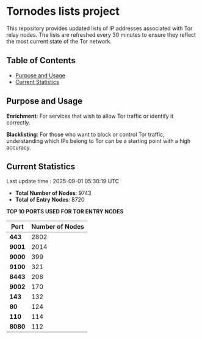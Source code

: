 # Tornodes lists project

This repository provides updated lists of IP addresses associated with Tor relay nodes. The lists are refreshed every 30 minutes to ensure they reflect the most current state of the Tor network.

## Table of Contents

- [Purpose and Usage](#purpose-and-usage)
- [Current Statistics](#current-statistics)


## Purpose and Usage

**Enrichment**: For services that wish to allow Tor traffic or identify it correctly.

**Blacklisting**: For those who want to block or control Tor traffic, understanding which IPs belong to Tor can be a starting point with a high accuracy.

## Current Statistics

Last update time : 2025-09-01 05:30:19 UTC

- **Total Number of Nodes**: 9743
- **Total of Entry Nodes**: 8720

**TOP 10 PORTS USED FOR TOR ENTRY NODES**

| **Port** | **Number of Nodes** |
|------|-----------------|
| **443**   | 2802  |
| **9001**   | 2014  |
| **9000**   | 399  |
| **9100**   | 321  |
| **8443**   | 208  |
| **9002**   | 170  |
| **143**   | 132  |
| **80**   | 124  |
| **110**   | 114  |
| **8080**   | 112  |

